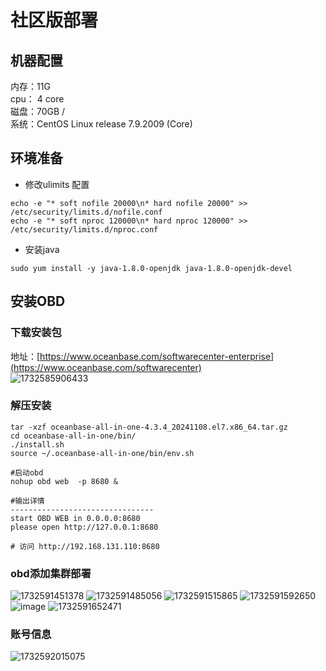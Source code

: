 # 社区版部署

## 机器配置
内存：11G     
cpu： 4 core     
磁盘：70GB    /        
系统：CentOS Linux release 7.9.2009 (Core)

## 环境准备
- 修改ulimits 配置
```
echo -e "* soft nofile 20000\n* hard nofile 20000" >> /etc/security/limits.d/nofile.conf
echo -e "* soft nproc 120000\n* hard nproc 120000" >> /etc/security/limits.d/nproc.conf
```
- 安装java  
```
sudo yum install -y java-1.8.0-openjdk java-1.8.0-openjdk-devel
```

## 安装OBD

### 下载安装包    
地址：[https://www.oceanbase.com/softwarecenter-enterprise](https://www.oceanbase.com/softwarecenter)     
![1732585906433](https://github.com/user-attachments/assets/4c3393eb-4622-4b1d-84df-047db85d4122)


### 解压安装
```
tar -xzf oceanbase-all-in-one-4.3.4_20241108.el7.x86_64.tar.gz
cd oceanbase-all-in-one/bin/
./install.sh
source ~/.oceanbase-all-in-one/bin/env.sh

#启动obd
nohup obd web  -p 8680 &

#输出详情
--------------------------------
start OBD WEB in 0.0.0.0:8680
please open http://127.0.0.1:8680

# 访问 http://192.168.131.110:8680
```
### obd添加集群部署
![1732591451378](https://github.com/user-attachments/assets/aec74ceb-2adb-45d3-aa98-28416ec09f22)
![1732591485056](https://github.com/user-attachments/assets/f9ba639c-ff25-4cb0-938f-09dc57463e14)
![1732591515865](https://github.com/user-attachments/assets/6850836e-c36a-405d-86f5-38c873d8515a)
![1732591592650](https://github.com/user-attachments/assets/149c7dff-a7e9-4e3e-bd2d-382ef2e3b015)
![image](https://github.com/user-attachments/assets/5258d23d-7723-4a1a-be39-df3c54e3291f)
![1732591652471](https://github.com/user-attachments/assets/43d1db1c-acd8-4dee-8a09-36e0cce0190f)

### 账号信息
![1732592015075](https://github.com/user-attachments/assets/67ff7f90-b6a0-4636-a49f-5f9e326a01f1)
